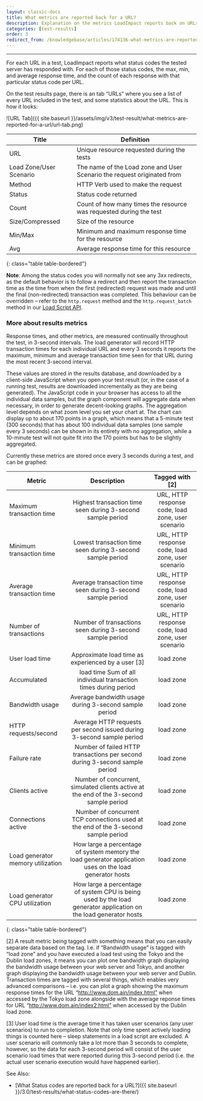 ```yaml
---
layout: classic-docs
title: What metrics are reported back for a URL?
description: Explanation on the metrics LoadImpact reports back on URLs in a load test
categories: [test-results]
order: 3
redirect_from: /knowledgebase/articles/174136-what-metrics-are-reported-for-a-url
---
```


***

For each URL in a test, LoadImpact reports what status codes the tested server has responded with. For each of those status codes, the max, min, and average response time, and the count of each response with that particular status code per URL.

On the test results page, there is an tab “URLs” where you see a list of every URL included in the test, and some statistics about the URL. This is how it looks:

![URL Tab]({{ site.baseurl }}/assets/img/v3/test-result/what-metrics-are-reported-for-a-url/url-tab.png)

Title| Definition
-|-
URL  |  Unique resource requested during the tests
Load Zone/User Scenario  | The name of the Load zone and User Scenario the request originated from
Method  | HTTP Verb used to make the request
Status  |  Status code returned
Count  | Count of how many times the resource was requested during the test
Size/Compressed  | Size of the resource
Min/Max  | Minimum and maximum response time for the resource
Avg  |  Average response time for this resource
{: class="table table-bordered"}

**Note**: Among the status codes you will normally not see any 3xx redirects, as the default behavior is to follow a redirect and then report the transaction time as the time from when the first (redirected) request was made and until the final (non-redirected) transaction was completed. This behaviour can be overridden – refer to the `http.request` method and the `http.request_batch` method in our [Load Script API](https://loadimpact.com/load-script-api).


### More about results metrics

Response times, and other metrics, are measured continually throughout the test, in 3-second intervals. The load generator will record HTTP transaction times for each individual URL and every 3 seconds it reports the maximum, minimum and average transaction time seen for that URL during the most recent 3-second interval.

These values are stored in the results database, and downloaded by a client-side JavaScript when you open your test result (or, in the case of a running test, results are downloaded incrementally as they are being generated). The JavaScript code in your browser has access to all the individual data samples, but the graph component will aggregate data when necessary, in order to generate decent-looking graphs. The aggregation level depends on what zoom level you set your chart at. The chart can display up to about 170 points in a graph, which means that a 5-minute test (300 seconds) that has about 100 individual data samples (one sample every 3 seconds) can be shown in its entirety with no aggregation, while a 10-minute test will not quite fit into the 170 points but has to be slightly aggregated.

Currently these metrics are stored once every 3 seconds during a test, and can be graphed:

Metric                            | Description                                                                                                      | Tagged with [2]
----------------------------------|:------------------------------------------------------------------------------------------------------------------:|:--------------------------------------------------:
Maximum transaction time          | Highest transaction time seen during 3-second sample period                                                      | URL, HTTP response code, load zone, user scenario
Minimum transaction time          | Lowest transaction time seen during 3-second sample period                                                       | URL, HTTP response code, load zone, user scenario
Average transaction time          | Average transaction time seen during 3-second sample period                                                      | URL, HTTP response code, load zone, user scenario
Number of transactions            | Number of transactions seen during 3-second sample period                                                        | URL, HTTP response code, load zone, user scenario
User load time                    | Approximate load time as experienced by a user \[3]                                                               | load zone
Accumulated                       | load time	Sum of all individual transaction times during period                                                   | load zone
Bandwidth usage                   | Average bandwidth usage during 3-second sample period                                                            | load zone
HTTP requests/second              | Average HTTP requests per second issued during 3-second sample period                                            | load zone
Failure rate                      | Number of failed HTTP transactions per second during 3-second sample period                                      | load zone
Clients active                    | Number of concurrent, simulated clients active at the end of the 3-second sample period                          | load zone
Connections active                | Number of concurrent TCP connections used at the end of the 3-second sample period                               | load zone
Load generator memory utilization | How large a percentage of system memory the load generator application uses on the load generator hosts          | load zone
Load generator CPU utilization    | How large a percentage of system CPU is being used by the load generator application on the load generator hosts | load zone
{: class="table table-bordered"}



[2] A result metric being tagged with something means that you can easily separate data based on the tag. I.e. if “Bandwidth usage” is tagged with “load zone” and you have executed a load test using the Tokyo and the Dublin load zones, it means you can plot one bandwidth graph displaying the bandwidth usage between your web server and Tokyo, and another graph displaying the bandwidth usage between your web server and Dublin. Transaction times are tagged with several things, which enables very advanced comparisons – i.e. you can plot a graph showing the maximum response times for the URL “http://www.dom.ain/index.html” when accessed by the Tokyo load zone alongside with the average reponse times for URL “http://www.dom.ain/index2.html” when accessed by the Dublin load zone.

[3] User load time is the average time it has taken user scenarios (any user scenarios) to run to completion. Note that only time spent actively loading things is counted here – sleep statements in a load script are excluded. A user scenario will commonly take a lot more than 3 seconds to complete, however, so the data for each 3-second period will consist of the user scenario load times that were reported during this 3-second period (i.e. the actual user scenario execution would have happened earlier).

See Also:
- [What Status codes are reported back for a URL?]({{ site.baseurl }}/3.0/test-results/what-status-codes-are-there/)
